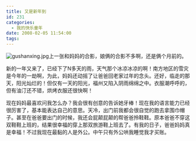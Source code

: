 ```yaml
---
title: 又是新年到
id: 231
categories:
  - 我的快乐童年
date: 2008-02-05 11:54:00
tags:
---
```


![gushanxing.jpg](http://www.candreams.com/images/2008/04/gushanxing-tn.jpg "gushanxing.jpg")上一张和妈妈的合影，娘俩的合影不多啊，还是俩个月前的。

新的一年又来了，已经下了N多天的雨，天气那个冰凉冰凉的啊！南方地区的雪灾是今年的一劫啊，为此，妈妈还动摇了让爸爸回老家过年的念头。还好，临走的那天，阳光灿烂的！但仅有一天的阳光，福州又陷入阴雨绵绵之中。衣服潮呼呼的，但有油汀还不错，烘烤衣服还很快啊！

现在妈妈最喜欢问我怎么办？我会很有创意的告诉她牙棒！现在我的语言能力已经很厉害了，基本能表达自己的意思。天冷，出门前我都会很自觉的跑去拿围巾帽子。甚至在爸爸要出门的时候，我还会屁颠屁颠的帮爸爸拎鞋鞋。原本爸爸不穿这双鞋鞋上班的，结果很幸福的穿上那双旅游鞋上班去了。有我的日子，爸爸妈妈真是幸福！不过我现在最黏的人是外公。中午只有外公哄我睡觉我才买账。